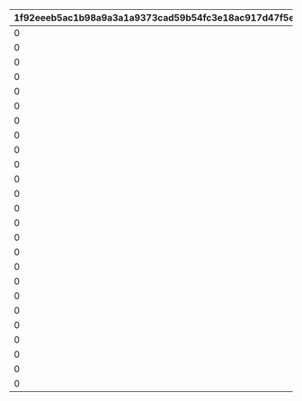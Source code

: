 |1f92eeeb5ac1b98a9a3a1a9373cad59b54fc3e18ac917d47f5ea728e6525b75a|a1b6df971d99c7508e13bf11eff870abac7a9a5a2806e44bc4e351ad26a73aaa|1f53f8d7cf64e598139ca67028e5e4f6618c151c5a2a6d6a5a1df2d5fc1c704f|92b0146dcd37ca7af6ba2f90673dfa220538984c27998b4bfa55f54051a36672|f6950b4c92edd2ba01fcda4334b02f8c11f01b2a3d855b0f0fa1549da5463c8f|b994c7f6ec46251db8d8c36e7664331f928a4d1f9336ceb4f7e5c19ab8a9fc09|08acbd84d31ad7d9ebb7c77b76beb720f84eb88ca8e7426c1befbca0da88ef4c|4163a3e9ca859295bedea727e141c394a7ec808ed1f6cf25e49f50e80950623c|f5c15b941a98150a11c453402dd442a57a888988ae5eebe5ea640ff6853712c5|76ef4997d120e92ff0d1d280c9904bb2eec2c4703437c07f7c40feb358ce7682|329d62aacf218c85fc9893c00e8db294fbb2736664e490c4bc4f9863812f367b|ddfdc38c6f1757fec3176018d0dc2ef22547962b66e52ff3e796353ca9ba7f38|b4d9f2802275dcfab20d414e09314166394a2cf59a6460b16e58cc3e3bfc93ea|2c1ffeaa9e2c333b3fb62dca486cb5c1066c9d5ce04cb53ad6fb91d16906dfa0|2c50181a8d188389ba7d60bfa210fc4da644296cbe4afdcb091f981949142915|2d827fea41ec04e9e0250aaa13975e637ffb522dcd9c10825dbdc1e1163d75d0|
| --- | --- | --- | --- | --- | --- | --- | --- | --- | --- | --- | --- | --- | --- | --- | --- |
|0|1|4|8|30|0|0|91002|110001|0|140000|0|0|0|0|0|
|0|1|4|8|30|0|0|91002|110002|0|140000|0|0|0|0|0|
|0|1|4|8|30|0|0|91002|110003|0|140000|0|0|0|0|0|
|0|1|4|8|30|0|0|91002|110004|0|140000|0|0|0|0|0|
|0|1|4|8|30|0|0|91002|110005|0|140000|0|0|0|0|0|
|0|1|4|8|30|0|0|91002|120001|0|140000|0|0|0|0|0|
|0|1|4|8|30|0|0|91002|120002|0|140000|0|0|0|0|0|
|0|1|4|8|30|0|0|91002|120003|0|140000|0|0|0|0|0|
|0|1|4|8|30|0|0|91002|120004|0|140000|0|0|0|0|0|
|0|1|4|8|30|0|0|91002|120005|0|140000|0|0|0|0|0|
|0|1|4|8|30|0|0|91002|130001|0|140000|0|0|0|0|0|
|0|1|4|8|30|0|0|91002|130002|0|140000|0|0|0|0|0|
|0|1|4|8|30|0|0|91002|130003|0|140000|0|0|0|0|0|
|0|1|4|8|30|0|0|91002|130004|0|140000|0|0|0|0|0|
|0|1|4|8|30|0|0|91002|130005|0|140000|0|0|0|0|0|
|0|1|4|8|30|0|0|91002|140001|0|140000|0|0|0|0|0|
|0|1|4|8|30|0|0|91002|140002|0|140000|0|0|0|0|0|
|0|1|4|8|30|0|0|91002|140003|0|140000|0|0|0|0|0|
|0|1|4|8|30|0|0|91002|140004|0|140000|0|0|0|0|0|
|0|1|4|8|30|0|0|91002|140005|0|140000|0|0|0|0|0|
|0|1|4|8|30|0|0|91002|150001|0|140000|0|0|0|0|0|
|0|1|4|8|30|0|0|91002|150002|0|140000|0|0|0|0|0|
|0|1|4|8|30|0|0|91002|150003|0|140000|0|0|0|0|0|
|0|1|4|8|30|0|0|91002|150004|0|140000|0|0|0|0|0|
|0|1|4|8|30|0|0|91002|150005|0|140000|0|0|0|0|0|